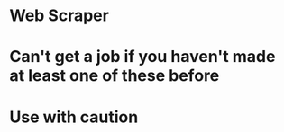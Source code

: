 # Web Scraper
# Can't get a job if you haven't made at least one of these before
# Use with caution
